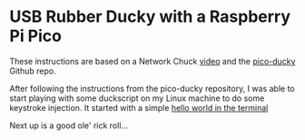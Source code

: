 # USB Rubber Ducky with a Raspberry Pi Pico

These instructions are based on a Network Chuck [video](https://youtu.be/e_f9p-_JWZw?si=-Pi4_0Et5AeEkKTN) and the [pico-ducky](https://github.com/dbisu/pico-ducky) Github repo.

After following the instructions from the pico-ducky repository, I was able to start playing with some duckscript on my Linux machine to do some keystroke injection. It started with a simple [hello world in the terminal](./hello_world.dd)

Next up is a good ole' rick roll...